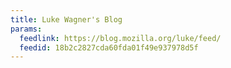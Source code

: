 ```yaml
---
title: Luke Wagner's Blog
params:
  feedlink: https://blog.mozilla.org/luke/feed/
  feedid: 18b2c2827cda60fda01f49e937978d5f
---
```

